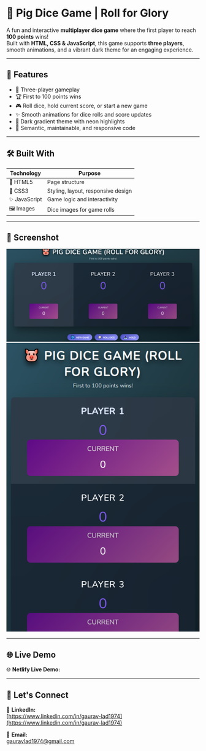 # 🐷 Pig Dice Game | Roll for Glory

A fun and interactive **multiplayer dice game** where the first player to reach **100 points** wins!  
Built with **HTML, CSS & JavaScript**, this game supports **three players**, smooth animations, and a vibrant dark theme for an engaging experience.

---

## 🎨 Features

- 🎲 Three-player gameplay
- 🏆 First to 100 points wins
- 🎮 Roll dice, hold current score, or start a new game
- ✨ Smooth animations for dice rolls and score updates
- 🌌 Dark gradient theme with neon highlights
- 🧼 Semantic, maintainable, and responsive code

---

## 🛠️ Built With

| Technology    | Purpose                            |
| ------------- | ---------------------------------- |
| 🧱 HTML5      | Page structure                     |
| 🎨 CSS3       | Styling, layout, responsive design |
| ✨ JavaScript | Game logic and interactivity       |
| 🖼️ Images     | Dice images for game rolls         |

---

## 📸 Screenshot

![Pig Game Desktop View](preview/pig-game-desktop.png)  
![Pig Game Mobile View](preview/pig-game-mobile.png)

---

## 🌐 Live Demo

🌐 **Netlify Live Demo:**

---

## 📧 Let's Connect

🔗 **LinkedIn:**  
[https://www.linkedin.com/in/gaurav-lad1974](https://www.linkedin.com/in/gaurav-lad1974)

📨 **Email:**  
gauravlad1974@gmail.com

